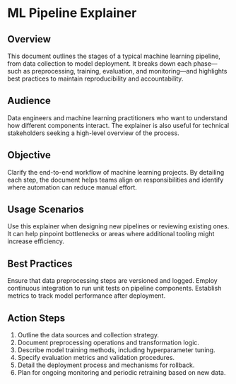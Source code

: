 # ML Pipeline Explainer

## Overview
This document outlines the stages of a typical machine learning pipeline, from data collection to model deployment. It breaks down each phase—such as preprocessing, training, evaluation, and monitoring—and highlights best practices to maintain reproducibility and accountability.

## Audience
Data engineers and machine learning practitioners who want to understand how different components interact. The explainer is also useful for technical stakeholders seeking a high-level overview of the process.

## Objective
Clarify the end-to-end workflow of machine learning projects. By detailing each step, the document helps teams align on responsibilities and identify where automation can reduce manual effort.

## Usage Scenarios
Use this explainer when designing new pipelines or reviewing existing ones. It can help pinpoint bottlenecks or areas where additional tooling might increase efficiency.

## Best Practices
Ensure that data preprocessing steps are versioned and logged. Employ continuous integration to run unit tests on pipeline components. Establish metrics to track model performance after deployment.

## Action Steps
1. Outline the data sources and collection strategy.
2. Document preprocessing operations and transformation logic.
3. Describe model training methods, including hyperparameter tuning.
4. Specify evaluation metrics and validation procedures.
5. Detail the deployment process and mechanisms for rollback.
6. Plan for ongoing monitoring and periodic retraining based on new data.
